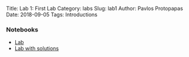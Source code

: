 Title: Lab 1: First Lab
Category: labs
Slug: lab1
Author: Pavlos Protopapas
Date: 2018-09-05
Tags: Introductions


<!-- ### Slides

- [PDF]({attach}/Lecture0_Introduction.pdf) -->


### Notebooks

- [Lab]({filename}/lab1.ipynb)
- [Lab with solutions]({filename}/lab1_solutions.ipynb)
